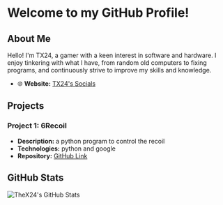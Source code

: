 # Welcome to my GitHub Profile!

## About Me

Hello! I'm TX24, a gamer with a keen interest in software and hardware. I enjoy tinkering with what I have, from random old computers to fixing programs, and continuously strive to improve my skills and knowledge.

- 🌐 **Website:** [TX24's Socials](https://guns.lol/tx24/)

## Projects

### Project 1: 6Recoil
- **Description:** a python program to control the recoil 
- **Technologies:** python and google
- **Repository:** [GitHub Link](https://github.com/TheX24/6recoil)

## GitHub Stats

![TheX24's GitHub Stats](https://github-readme-stats.vercel.app/api?username=TheX24&show_icons=true&theme=radical)
